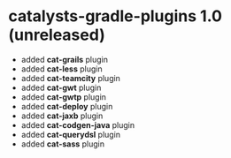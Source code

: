 # catalysts-gradle-plugins 1.0 (unreleased)
* added **cat-grails** plugin
* added **cat-less** plugin
* added **cat-teamcity** plugin
* added **cat-gwt** plugin
* added **cat-gwtp** plugin
* added **cat-deploy** plugin
* added **cat-jaxb** plugin
* added **cat-codgen-java** plugin
* added **cat-querydsl** plugin
* added **cat-sass** plugin
